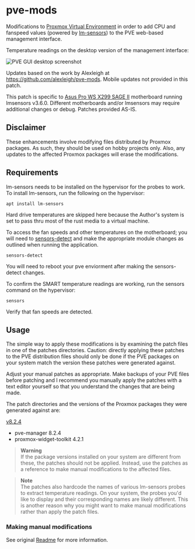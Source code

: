 # pve-mods

Modifications to [Proxmox Virtual Environment](https://www.proxmox.com/en/proxmox-ve) in
order to add CPU and fanspeed values (powered by
[lm-sensors](https://github.com/lm-sensors/lm-sensors)) to the PVE web-based management
interface.

Temperature readings on the desktop version of the management interface:

![PVE GUI desktop screenshot](https://github.com/Zitt/pve-mods/v8.2.4/x299desktop.png?raw=true)

Updates based on the work by Alexleigh at https://github.com/alexleigh/pve-mods.
Mobile updates not provided in this patch.

This patch is specific to [Asus Pro WS X299 SAGE II](https://www.asus.com/motherboards-components/motherboards/workstation/pro-ws-x299-sage-ii/helpdesk_download/?model2Name=Pro-WS-X299-SAGE-II) motherboard running lmsensors v3.6.0. Different motherboards and/or lmsensors may require additional changes or debug. Patches provided AS-IS. 

## Disclaimer

These enhancements involve modifying files distributed by Proxmox packages. As such, they
should be used on hobby projects only. Also, any updates to the affected Proxmox packages
will erase the modifications.

## Requirements

lm-sensors needs to be installed on the hypervisor for the probes to work. To install
lm-sensors, run the following on the hypervisor:

```shell
apt install lm-sensors
```

Hard drive temperatures are skipped here because the Author's system is set to pass thru most of the rust media to a virtual machine.

To access the fan speeds and other temperatures on the motherboard; you will need to [sensors-detect](https://askubuntu.com/questions/53762/how-to-use-lm-sensors) and make the appropriate module changes as outlined when running the application.

```shell
sensors-detect
```
You will need to reboot your pve enviorment after making the sensors-detect changes. 

To confirm the SMART temperature readings are working, run the sensors command on the
hypervisor:

```shell
sensors
```

Verify that fan speeds are detected. 

## Usage

The simple way to apply these modifications is by examining the patch files in one of the patches
directories. Caution: directly applying these patches to the PVE distribution files should only be
done if the PVE packages on your system match the version these patches were generated against. 

Adjust your manual patches as appropriate.
Make backups of your PVE files before patching and I recommend you manually apply the patches with a text editor yourself so that you understand the changes that are being made. 


The patch directories and the versions of the Proxmox packages they were generated against are:


[v8.2.4](v8.2.4/patches)
* pve-manager 8.2.4
* proxmox-widget-toolkit 4.2.1

> **Warning**  
> If the package versions installed on your system are different from these, the patches should not
> be applied. Instead, use the patches as a reference to make manual modifications to the affected
> files.

> **Note**  
> The patches also hardcode the names of various lm-sensors probes to extract temperature readings.
> On your system, the probes you'd like to display and their corresponding names are likely
> different. This is another reason why you might want to make manual modifications rather than
> apply the patch files.

### Making manual modifications

See original [Readme](../README.md) for more information.
